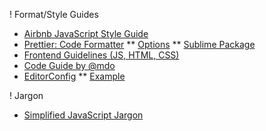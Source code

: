 ! Format/Style Guides
* [Airbnb JavaScript Style Guide](https://github.com/airbnb/javascript)
* [Prettier: Code Formatter](https://prettier.io)
** [Options](https://prettier.io/docs/en/options.html)
** [Sublime Package](https://packagecontrol.io/packages/JsPrettier)
* [Frontend Guidelines (JS, HTML, CSS)](https://github.com/bendc/frontend-guidelines)
* [Code Guide by @mdo](http://codeguide.co)
* [EditorConfig](http://editorconfig.org)
** [Example](https://github.com/twbs/bootstrap/blob/master/.editorconfig)

! Jargon
* [Simplified JavaScript Jargon](http://jargon.js.org/)